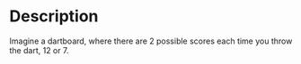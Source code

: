 # Description

Imagine a dartboard, where there are 2 possible scores each time you throw the dart, 12 or 7.


